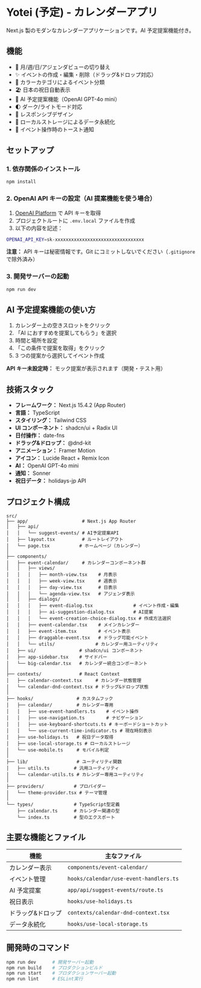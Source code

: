 # Yotei (予定) - カレンダーアプリ

Next.js 製のモダンなカレンダーアプリケーションです。AI 予定提案機能付き。

## 機能

- 📅 月/週/日/アジェンダビューの切り替え
- ✨ イベントの作成・編集・削除（ドラッグ&ドロップ対応）
- 🎨 カラーカテゴリによるイベント分類
- 🏖️ 日本の祝日自動表示
- 🤖 AI 予定提案機能（OpenAI GPT-4o mini）
- 🌓 ダーク/ライトモード対応
- 📱 レスポンシブデザイン
- 💾 ローカルストレージによるデータ永続化
- 🔔 イベント操作時のトースト通知

## セットアップ

### 1. 依存関係のインストール

```bash
npm install
```

### 2. OpenAI API キーの設定（AI 提案機能を使う場合）

1. [OpenAI Platform](https://platform.openai.com/api-keys) で API キーを取得
2. プロジェクトルートに `.env.local` ファイルを作成
3. 以下の内容を記述：

```bash
OPENAI_API_KEY=sk-xxxxxxxxxxxxxxxxxxxxxxxxxxxxxxxxx
```

**注意：** API キーは秘密情報です。Git にコミットしないでください（`.gitignore`で除外済み）

### 3. 開発サーバーの起動

```bash
npm run dev
```

## AI 予定提案機能の使い方

1. カレンダー上の空きスロットをクリック
2. 「AI におすすめを提案してもらう」を選択
3. 時間と場所を設定
4. 「この条件で提案を取得」をクリック
5. 3 つの提案から選択してイベント作成

**API キー未設定時：** モック提案が表示されます（開発・テスト用）

## 技術スタック

- **フレームワーク：** Next.js 15.4.2 (App Router)
- **言語：** TypeScript
- **スタイリング：** Tailwind CSS
- **UI コンポーネント：** shadcn/ui + Radix UI
- **日付操作：** date-fns
- **ドラッグ&ドロップ：** @dnd-kit
- **アニメーション：** Framer Motion
- **アイコン：** Lucide React + Remix Icon
- **AI：** OpenAI GPT-4o mini
- **通知：** Sonner
- **祝日データ：** holidays-jp API

## プロジェクト構成

```
src/
├── app/                    # Next.js App Router
│   ├── api/
│   │   └── suggest-events/ # AI予定提案API
│   ├── layout.tsx          # ルートレイアウト
│   └── page.tsx           # ホームページ（カレンダー）
│
├── components/
│   ├── event-calendar/     # カレンダーコンポーネント群
│   │   ├── views/
│   │   │   ├── month-view.tsx    # 月表示
│   │   │   ├── week-view.tsx     # 週表示
│   │   │   ├── day-view.tsx      # 日表示
│   │   │   └── agenda-view.tsx   # アジェンダ表示
│   │   ├── dialogs/
│   │   │   ├── event-dialog.tsx               # イベント作成・編集
│   │   │   ├── ai-suggestion-dialog.tsx       # AI提案
│   │   │   └── event-creation-choice-dialog.tsx # 作成方法選択
│   │   ├── event-calendar.tsx    # メインカレンダー
│   │   ├── event-item.tsx        # イベント表示
│   │   ├── draggable-event.tsx   # ドラッグ可能イベント
│   │   └── utils/               # カレンダー用ユーティリティ
│   ├── ui/                # shadcn/ui コンポーネント
│   ├── app-sidebar.tsx    # サイドバー
│   └── big-calendar.tsx   # カレンダー統合コンポーネント
│
├── contexts/              # React Context
│   ├── calendar-context.tsx     # カレンダー状態管理
│   └── calendar-dnd-context.tsx # ドラッグ&ドロップ状態
│
├── hooks/                # カスタムフック
│   ├── calendar/         # カレンダー専用
│   │   ├── use-event-handlers.ts    # イベント操作
│   │   ├── use-navigation.ts        # ナビゲーション
│   │   ├── use-keyboard-shortcuts.ts # キーボードショートカット
│   │   └── use-current-time-indicator.ts # 現在時刻表示
│   ├── use-holidays.ts   # 祝日データ取得
│   ├── use-local-storage.ts # ローカルストレージ
│   └── use-mobile.ts     # モバイル判定
│
├── lib/                  # ユーティリティ関数
│   ├── utils.ts         # 汎用ユーティリティ
│   └── calendar-utils.ts # カレンダー専用ユーティリティ
│
├── providers/           # プロバイダー
│   └── theme-provider.tsx # テーマ管理
│
└── types/               # TypeScript型定義
    ├── calendar.ts      # カレンダー関連の型
    └── index.ts         # 型のエクスポート
```

## 主要な機能とファイル

| 機能              | 主なファイル                           |
| ----------------- | -------------------------------------- |
| カレンダー表示    | `components/event-calendar/`           |
| イベント管理      | `hooks/calendar/use-event-handlers.ts` |
| AI 予定提案       | `app/api/suggest-events/route.ts`      |
| 祝日表示          | `hooks/use-holidays.ts`                |
| ドラッグ&ドロップ | `contexts/calendar-dnd-context.tsx`    |
| データ永続化      | `hooks/use-local-storage.ts`           |

## 開発時のコマンド

```bash
npm run dev      # 開発サーバー起動
npm run build    # プロダクションビルド
npm run start    # プロダクションサーバー起動
npm run lint     # ESLint実行
```
